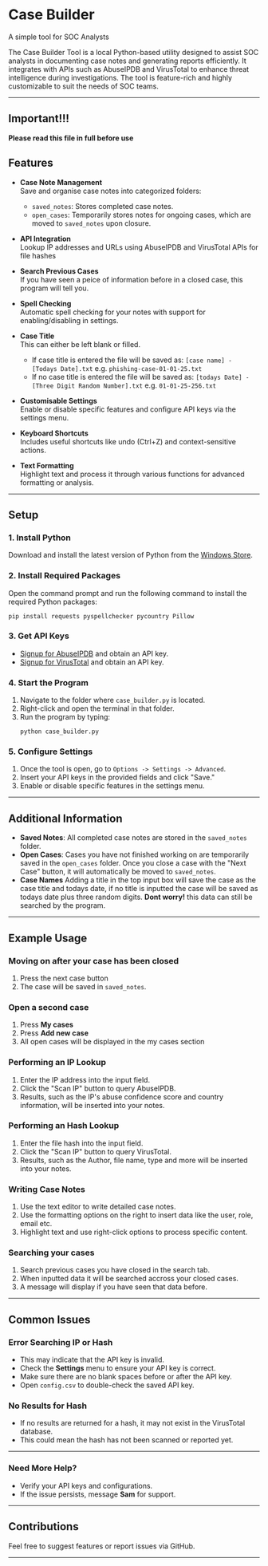 # Case Builder
A simple tool for SOC Analysts 

The Case Builder Tool is a local Python-based utility designed to assist SOC analysts in documenting case notes and generating reports efficiently. It integrates with APIs such as AbuseIPDB and VirusTotal to enhance threat intelligence during investigations. The tool is feature-rich and highly customizable to suit the needs of SOC teams.

---
## Important!!!

**Please read this file in full before use**

## Features

- **Case Note Management**  
  Save and organise case notes into categorized folders:
  - `saved_notes`: Stores completed case notes.
  - `open_cases`: Temporarily stores notes for ongoing cases, which are moved to `saved_notes` upon closure.

- **API Integration**  
  Lookup IP addresses and URLs using AbuseIPDB and VirusTotal APIs for file hashes

- **Search Previous Cases**     
  If you have seen a peice of information before in a closed case, this program will tell you. 

- **Spell Checking**  
  Automatic spell checking for your notes with support for enabling/disabling in settings.

- **Case Title**    
  This can either be left blank or filled.
  - If case title is entered the file will be saved as:
    `[case name] - [Todays Date].txt` e.g. `phishing-case-01-01-25.txt`
  - If no case title is entered the file will be saved as:
    `[todays Date] - [Three Digit Random Number].txt` e.g. `01-01-25-256.txt`

- **Customisable Settings**  
  Enable or disable specific features and configure API keys via the settings menu.

- **Keyboard Shortcuts**  
  Includes useful shortcuts like undo (Ctrl+Z) and context-sensitive actions.

- **Text Formatting**  
  Highlight text and process it through various functions for advanced formatting or analysis.


---

## Setup

### 1. Install Python
Download and install the latest version of Python from the [Windows Store](https://apps.microsoft.com/detail/9ncvdn91xzqp).

### 2. Install Required Packages
Open the command prompt and run the following command to install the required Python packages:
```
pip install requests pyspellchecker pycountry Pillow
```

### 3. Get API Keys
- [Signup for AbuseIPDB](https://www.abuseipdb.com/register) and obtain an API key.
- [Signup for VirusTotal](https://www.virustotal.com/gui/join-us) and obtain an API key.

### 4. Start the Program
1. Navigate to the folder where `case_builder.py` is located.
2. Right-click and open the terminal in that folder.
3. Run the program by typing:
   ```
   python case_builder.py
   ```

### 5. Configure Settings
1. Once the tool is open, go to `Options -> Settings -> Advanced`.
2. Insert your API keys in the provided fields and click "Save."
3. Enable or disable specific features in the settings menu.

---

## Additional Information

- **Saved Notes**: All completed case notes are stored in the `saved_notes` folder.
- **Open Cases**: Cases you have not finished working on are temporarily saved in the `open_cases` folder. Once you close a case with the "Next Case" button, it will automatically be moved to `saved_notes`.
- **Case Names** Adding a title in the top input box will save the case as the case title and todays date, if no title is inputted the case will be saved as todays date plus three random digits. **Dont worry!** this data can still be searched by the program.

---

## Example Usage

### Moving on after your case has been closed
1. Press the next case button
2. The case will be saved in `saved_notes`.

### Open a second case
1. Press **My cases**
2. Press **Add new case**
3. All open cases will be displayed in the my cases section

### Performing an IP Lookup
1. Enter the IP address into the input field.
2. Click the "Scan IP" button to query AbuseIPDB.
3. Results, such as the IP's abuse confidence score and country information, will be inserted into your notes.

### Performing an Hash Lookup
1. Enter the file hash into the input field.
2. Click the "Scan IP" button to query VirusTotal.
3. Results, such as the Author, file name, type and more will be inserted into your notes. 

### Writing Case Notes
1. Use the text editor to write detailed case notes.
2. Use the formatting options on the right to insert data like the user, role, email etc.
2. Highlight text and use right-click options to process specific content.

### Searching your cases
1. Search previous cases you have closed in the search tab.
2. When inputted data it will be searched accross your closed cases.
3. A message will display if you have seen that data before.

---


## Common Issues

### Error Searching IP or Hash
- This may indicate that the API key is invalid.
- Check the **Settings** menu to ensure your API key is correct.
- Make sure there are no blank spaces before or after the API key.
- Open `config.csv` to double-check the saved API key.

### No Results for Hash
- If no results are returned for a hash, it may not exist in the VirusTotal database.
- This could mean the hash has not been scanned or reported yet.

---

### Need More Help?
- Verify your API keys and configurations.
- If the issue persists, message **Sam** for support.

---

## Contributions
Feel free to suggest features or report issues via GitHub.

---